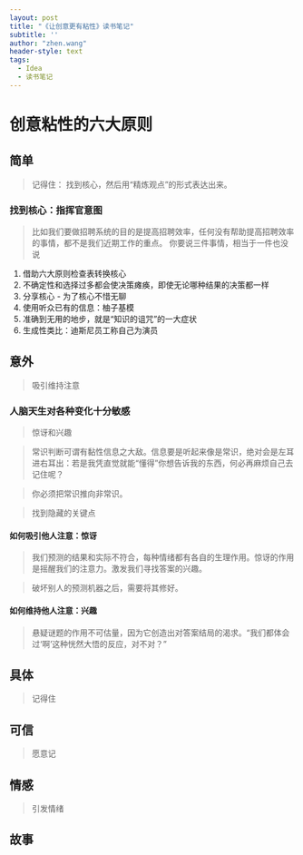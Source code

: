 ```yaml
---
layout: post
title: "《让创意更有粘性》读书笔记"
subtitle: ''
author: "zhen.wang"
header-style: text
tags:
  - Idea
  - 读书笔记
---
```


# 创意粘性的六大原则
## 简单
> 记得住： 找到核心，然后用“精炼观点”的形式表达出来。

### 找到核心：指挥官意图
> 比如我们要做招聘系统的目的是提高招聘效率，任何没有帮助提高招聘效率的事情，都不是我们近期工作的重点。
> 你要说三件事情，相当于一件也没说

1. 借助六大原则检查表转换核心
1. 不确定性和选择过多都会使决策瘫痪，即使无论哪种结果的决策都一样
1. 分享核心 - 为了核心不惜无聊
1. 使用听众已有的信息：柚子基模
1. 准确到无用的地步，就是“知识的诅咒”的一大症状
1. 生成性类比：迪斯尼员工称自己为演员

## 意外
> 吸引维持注意

### 人脑天生对各种变化十分敏感
> 惊讶和兴趣

> 常识判断可谓有黏性信息之大敌。信息要是听起来像是常识，绝对会是左耳进右耳出：若是我凭直觉就能“懂得”你想告诉我的东西，何必再麻烦自己去记住呢？​

> 你必须把常识推向非常识。

> 找到隐藏的关键点

#### 如何吸引他人注意：惊讶
> 我们预测的结果和实际不符合，每种情绪都有各自的生理作用。惊讶的作用是摇醒我们的注意力。激发我们寻找答案的兴趣。

> 破坏别人的预测机器之后，需要将其修好。

#### 如何维持他人注意：兴趣
> 悬疑谜题的作用不可估量，因为它创造出对答案结局的渴求。“我们都体会过‘啊’这种恍然大悟的反应，对不对？”

## 具体
> 记得住

## 可信
> 愿意记

## 情感
> 引发情绪

## 故事
